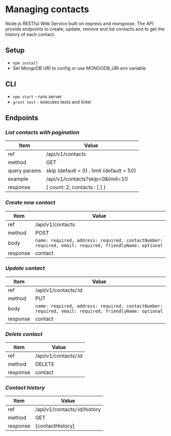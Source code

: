 # Managing contacts

Node.js RESTful Web Service built on express and mongoose. The API provide endpoints 
to create, update, remove and list contacts and to get the history of each contact.

## Setup
 - `npm install`
 - Set MongoDB URI to config or use MONGODB_URI env variable

## CLI

- `npm start` - runs server
- `grunt test` - executes tests and linter

## Endpoints

### _List contacts with pagination_
| Item     | Value    |
| --------|---------|
|ref | /api/v1/contacts|
| method | GET|
| query params | skip (default = 0) , limit (default = 50) |
| example | /api/v1/contacts?skip=0&limit=10 |
| response | { count: 2, contacts : [ ] }|

### _Create new contact_
| Item     | Value    |
| --------|---------|
|ref | /api/v1/contacts|
| method | POST|
| body | `name: required, address: required, contactNumber: required, email: required, friendlyName: optional` |
| response | contact |

### _Update contact_
| Item     | Value    |
| --------|---------|
|ref | /api/v1/contacts/:id|
| method | PUT|
| body | `name: required, address: required, contactNumber: required, email: required, friendlyName: optional` |
| response | contact |

### _Delete contact_
| Item     | Value    |
| --------|---------|
|ref | /api/v1/contacts/:id|
| method | DELETE|
| response | contact |

### _Contact history_
| Item     | Value    |
| --------|---------|
|ref | /api/v1/contacts/:id/history|
| method | GET|
| response | [contactHistory] |
 
